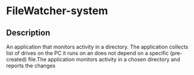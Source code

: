 # FileWatcher-system
## Description
An application that monitors activity in a directory. The application collects list of drives on the PC it runs on an does not depend on a specific (pre-created) file.The application monitors activity in a chosen directory and reports the changes
## 
